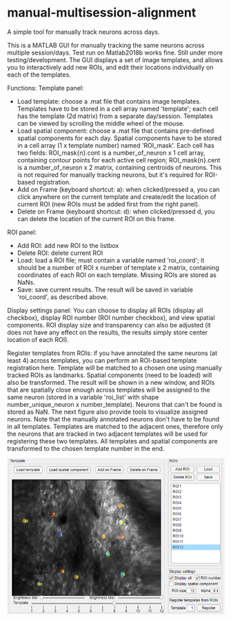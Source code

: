 # manual-multisession-alignment
A simple tool for manually track neurons across days.

This is a MATLAB GUI for manually tracking the same neurons across multiple session/days. Test run on Matlab2018b works fine. Still under more testing/development. The GUI displays a set of image templates, and allows you to interactively add new ROIs, and edit their locations individually on each of the templates.

Functions:
Template panel:
- Load template: choose a .mat file that contains image templates. Templates have to be stored in a cell array named 'template'; each cell has the template (2d matrix) from a separate day/session.
  Templates can be viewed by scrolling the middle wheel of the mouse.
- Load spatial component: choose a .mat file that contains pre-defined spatial components for each day. Spatial components have to be stored in a cell array (1 x template number) named 'ROI_mask'. Each cell has two fields: ROI_mask{n}.cont is a number_of_neuron x 1 cell array, containing contour points for each active cell region; ROI_mask{n}.cent is a number_of_neuron x 2 matrix, containing centroids of neurons. This is not required for manually tracking neurons, but it's required for ROI-based registration.
- Add on Frame (keyboard shortcut: a): when clicked/pressed a, you can click anywhere on the current template and create/edit the location of current ROI (new ROIs must be added first from the right panel).
- Delete on Frame (keyboard shortcut: d): when clicked/pressed d, you can delete the location of the current ROI on this frame.

ROI panel:
- Add ROI: add new ROI to the listbox
- Delete ROI: delete current ROI
- Load: load a ROI file; must contain a variable named 'roi_coord'; it should be a number of ROI x number of template x 2 matrix, containing coordinates of each ROI on each template. Missing ROIs are stored as NaNs.
- Save: save current results. The result will be saved in variable 'roi_coord', as described above.

Display settings panel:
You can choose to display all ROIs (display all checkbox), display ROI number (ROI number checkbox), and view spatial components. ROI display size and transparency can also be adjusted (it does not have any effect on the results, the results simply store center location of each ROI).

Register templates from ROIs:
if you have annotated the same neurons (at least 4) across templates, you can perform an ROI-based template registration here. Template will be matched to a chosen one using manually tracked ROIs as landmarks. Spatial components (need to be loaded) will also be transformed. The result will be shown in a new window, and ROIs that are spatially close enough across templates will be assigned to the same neuron (stored in a variable 'roi_list' with shape number_unique_neuron x number_template). Neurons that can't be found is stored as NaN. The next figure also provide tools to visualize assigned neurons.
Note that the manually annotated neurons don't have to be found in all templates. Templates are matched to the adjacent ones, therefore only the neurons that are tracked in two adjacent templates will be used for registering these two templates. All templates and spatial components are transformed to the chosen template number in the end.

![plot](./interface_screenshot.PNG)

